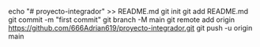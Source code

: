 echo "# proyecto-integrador" >> README.md
git init
git add README.md
git commit -m "first commit"
git branch -M main
git remote add origin https://github.com/666Adrian619/proyecto-integrador.git
git push -u origin main
